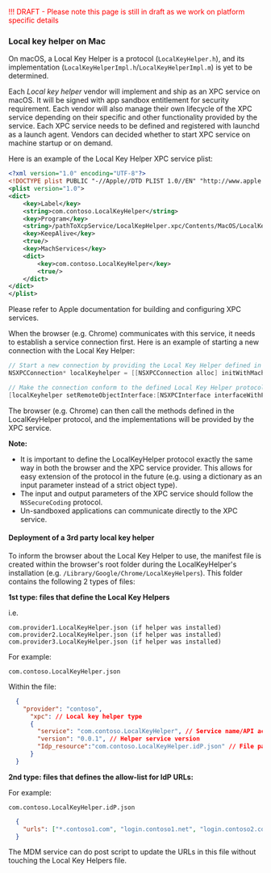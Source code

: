 <span style="color:red">!!! DRAFT - Please note this page is still in draft as we work on platform specific details
</span>

### Local key helper on Mac

On macOS, a Local Key Helper is a protocol (`LocalKeyHelper.h`), and its implementation (`LocalKeyHelperImpl.h`/`LocalKeyHelperImpl.m`) is yet to be determined.

Each _Local key helper_ vendor will implement and ship as an XPC service on macOS. It will be signed with app sandbox entitlement for security requirement. Each vendor will also manage their own lifecycle of the XPC service depending on their specific and other functionality provided by the service. Each XPC service needs to be defined and registered with launchd as a launch agent. Vendors can decided whether to start XPC service on machine startup or on demand. 

Here is an example of the Local Key Helper XPC service plist:

```xml
<?xml version="1.0" encoding="UTF-8"?>
<!DOCTYPE plist PUBLIC "-//Apple//DTD PLIST 1.0//EN" "http://www.apple.com/DTDs/PropertyList-1.0.dtd">
<plist version="1.0">
<dict>
    <key>Label</key>
    <string>com.contoso.LocalKeyHelper</string>
    <key>Program</key>
    <string>/pathToXcpService/LocalKepHelper.xpc/Contents/MacOS/LocalKepHelper</string>
    <key>KeepAlive</key>
    <true/>
    <key>MachServices</key>
    <dict>
        <key>com.contoso.LocalKeyHelper</key>
        <true/>
    </dict>
</dict>
</plist>
```

Please refer to Apple documentation for building and configuring XPC services.

When the browser (e.g. Chrome) communicates with this service, it needs to establish a service connection first.
Here is an example of starting a new connection with the Local Key Helper:

```objective-c
// Start a new connection by providing the Local Key Helper defined in the plist
NSXPCConnection* localKeyhelper = [[NSXPCConnection alloc] initWithMachServiceName:@"com.contoso.LocalKeyHelper"];

// Make the connection conform to the defined Local Key Helper protocol
[localKeyhelper setRemoteObjectInterface:[NSXPCInterface interfaceWithProtocol:@protocol(LocalKeyHelper)]];
```

The browser (e.g. Chrome) can then call the methods defined in the LocalKeyHelper protocol, and the implementations will be provided by the XPC service.

**Note:**

- It is important to define the LocalKeyHelper protocol exactly the same way in both the browser and the XPC service provider. This allows for easy extension of the protocol in the future (e.g. using a dictionary as an input parameter instead of a strict object type).
- The input and output parameters of the XPC service should follow the `NSSecureCoding` protocol.
- Un-sandboxed applications can communicate directly to the XPC service.

#### Deployment of a 3rd party local key helper
To inform the browser about the Local Key Helper to use, the manifest file is created within the browser's root folder during the LocalKeyHelper's installation (e.g. `/Library/Google/Chrome/LocalKeyHelpers`). This folder contains the following 2 types of files:

**1st type: files that define the Local Key Helpers**

i.e.
````
com.provider1.LocalKeyHelper.json (if helper was installed)
com.provider2.LocalKeyHelper.json (if helper was installed)
com.provider3.LocalKeyHelper.json (if helper was installed)
````
For example:
````
com.contoso.LocalKeyHelper.json
````

Within the file:

```json
  {
    "provider": "contoso",
      "xpc": // Local key helper type
      {
        "service": "com.contoso.LocalKeyHelper", // Service name/API activation id
        "version": "0.0.1", // Helper service version
        "Idp_resource":"com.contoso.LocalKeyHelper.idP.json" // File path to IdP URL allow-list
      }   
  }
```

**2nd type: files that defines the allow-list for IdP URLs:**

For example:
````
com.contoso.LocalKeyHelper.idP.json
````

```json
  {
    "urls": ["*.contoso1.com", "login.contoso1.net", "login.contoso2.com"],
  }
```

The MDM service can do post script to update the URLs in this file without touching the Local Key Helpers file. 
